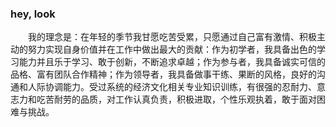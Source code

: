 ### hey, look

　　我的理念是：在年轻的季节我甘愿吃苦受累，只愿通过自己富有激情、积极主动的努力实现自身价值并在工作中做出最大的贡献：作为初学者，我具备出色的学习能力并且乐于学习、敢于创新，不断追求卓越；作为参与者，我具备诚实可信的品格、富有团队合作精神；作为领导者，我具备做事干练、果断的风格，良好的沟通和人际协调能力。受过系统的经济文化相关专业知识训练，有很强的忍耐力、意志力和吃苦耐劳的品质，对工作认真负责，积极进取，个性乐观执着，敢于面对困难与挑战。
